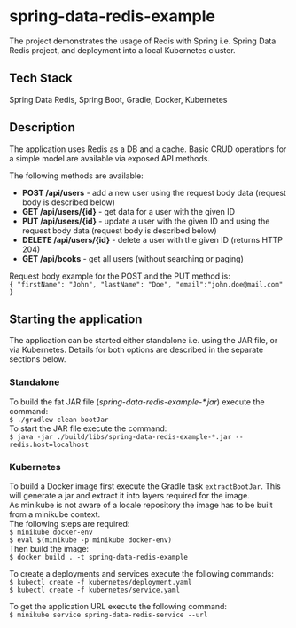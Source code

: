 # spring-data-redis-example

The project demonstrates the usage of Redis with Spring i.e. Spring Data Redis project, and deployment into a local Kubernetes cluster.

## Tech Stack

Spring Data Redis, Spring Boot, Gradle, Docker, Kubernetes

## Description

The application uses Redis as a DB and a cache. Basic CRUD operations for a simple model are
available via exposed API methods.

The following methods are available:

- __POST /api/users__ - add a new user using the request body data (request body is described below)
- __GET /api/users/{id}__ - get data for a user with the given ID
- __PUT /api/users/{id}__ - update a user with the given ID and using the request body data (request
  body is described below)
- __DELETE /api/users/{id}__ - delete a user with the given ID (returns HTTP 204)
- __GET /api/books__ - get all users (without searching or paging)

Request body example for the POST and the PUT method is:  
`{
"firstName": "John",
"lastName": "Doe",
"email":"john.doe@mail.com"
}`

## Starting the application

The application can be started either standalone i.e. using the JAR file, or via Kubernetes.
Details for both options are described in the separate sections below.

### Standalone

To build the fat JAR file (_spring-data-redis-example-*.jar_) execute the command:  
`$ ./gradlew clean bootJar`  
To start the JAR file execute the command:  
`$ java -jar ./build/libs/spring-data-redis-example-*.jar --redis.host=localhost`

### Kubernetes

To build a Docker image first execute the Gradle task `extractBootJar`.
This will generate a jar and extract it into layers required for the image.  
As minikube is not aware of a locale repository the image has to be built from a minikube context.  
The following steps are required:  
`$ minikube docker-env`  
`$ eval $(minikube -p minikube docker-env)`  
Then build the image:  
`$ docker build . -t spring-data-redis-example`

To create a deployments and services execute the following commands:  
`$ kubectl create -f kubernetes/deployment.yaml`  
`$ kubectl create -f kubernetes/service.yaml`

To get the application URL execute the following command:  
`$ minikube service spring-data-redis-service --url`